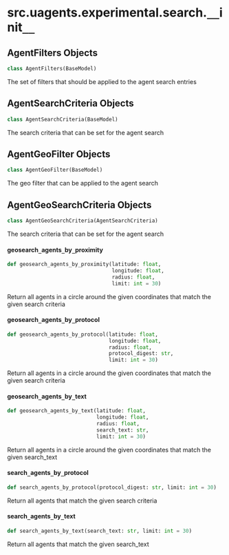 <a id="src.uagents.experimental.search.__init__"></a>

# src.uagents.experimental.search.`__`init`__`

<a id="src.uagents.experimental.search.__init__.AgentFilters"></a>

## AgentFilters Objects

```python
class AgentFilters(BaseModel)
```

The set of filters that should be applied to the agent search entries

<a id="src.uagents.experimental.search.__init__.AgentSearchCriteria"></a>

## AgentSearchCriteria Objects

```python
class AgentSearchCriteria(BaseModel)
```

The search criteria that can be set for the agent search

<a id="src.uagents.experimental.search.__init__.AgentGeoFilter"></a>

## AgentGeoFilter Objects

```python
class AgentGeoFilter(BaseModel)
```

The geo filter that can be applied to the agent search

<a id="src.uagents.experimental.search.__init__.AgentGeoSearchCriteria"></a>

## AgentGeoSearchCriteria Objects

```python
class AgentGeoSearchCriteria(AgentSearchCriteria)
```

The search criteria that can be set for the agent search

<a id="src.uagents.experimental.search.__init__.geosearch_agents_by_proximity"></a>

#### geosearch`_`agents`_`by`_`proximity

```python
def geosearch_agents_by_proximity(latitude: float,
                                  longitude: float,
                                  radius: float,
                                  limit: int = 30)
```

Return all agents in a circle around the given coordinates that match the given search criteria

<a id="src.uagents.experimental.search.__init__.geosearch_agents_by_protocol"></a>

#### geosearch`_`agents`_`by`_`protocol

```python
def geosearch_agents_by_protocol(latitude: float,
                                 longitude: float,
                                 radius: float,
                                 protocol_digest: str,
                                 limit: int = 30)
```

Return all agents in a circle around the given coordinates that match the given search criteria

<a id="src.uagents.experimental.search.__init__.geosearch_agents_by_text"></a>

#### geosearch`_`agents`_`by`_`text

```python
def geosearch_agents_by_text(latitude: float,
                             longitude: float,
                             radius: float,
                             search_text: str,
                             limit: int = 30)
```

Return all agents in a circle around the given coordinates that match the given search_text

<a id="src.uagents.experimental.search.__init__.search_agents_by_protocol"></a>

#### search`_`agents`_`by`_`protocol

```python
def search_agents_by_protocol(protocol_digest: str, limit: int = 30)
```

Return all agents that match the given search criteria

<a id="src.uagents.experimental.search.__init__.search_agents_by_text"></a>

#### search`_`agents`_`by`_`text

```python
def search_agents_by_text(search_text: str, limit: int = 30)
```

Return all agents that match the given search_text

